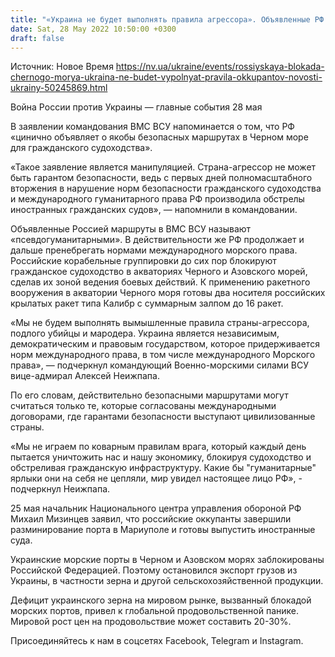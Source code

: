```yaml
---
title: "«Украина не будет выполнять правила агрессора». Объявленные РФ маршруты для гражданских кораблей в Черном море опасны — ВМС Украины"
date: Sat, 28 May 2022 10:50:00 +0300
draft: false
---
```

Источник: Новое Время https://nv.ua/ukraine/events/rossiyskaya-blokada-chernogo-morya-ukraina-ne-budet-vypolnyat-pravila-okkupantov-novosti-ukrainy-50245869.html


Война России против Украины — главные события 28 мая

В заявлении командования ВМС ВСУ напоминается о том, что РФ «цинично объявляет о якобы безопасных маршрутах в Черном море для гражданского судоходства».

«Такое заявление является манипуляцией. Страна-агрессор не может быть гарантом безопасности, ведь с первых дней полномасштабного вторжения в нарушение норм безопасности гражданского судоходства и международного гуманитарного права РФ производила обстрелы иностранных гражданских судов», — напомнили в командовании.

Объявленные Россией маршруты в ВМС ВСУ называют «псевдогуманитарными». В действительности же РФ продолжает и дальше пренебрегать нормами международного морского права. Российские корабельные группировки до сих пор блокируют гражданское судоходство в акваториях Черного и Азовского морей, сделав их зоной ведения боевых действий. К применению ракетного вооружения в акватории Черного моря готовы два носителя российских крылатых ракет типа Калибр с суммарным залпом до 16 ракет.

«Мы не будем выполнять вымышленные правила страны-агрессора, подлого убийцы и мародера. Украина является независимым, демократическим и правовым государством, которое придерживается норм международного права, в том числе международного Морского права», — подчеркнул командующий Военно-морскими силами ВСУ вице-адмирал Алексей Неижпапа.

По его словам, действительно безопасными маршрутами могут считаться только те, которые согласованы международными договорами, где гарантами безопасности выступают цивилизованные страны.

«Мы не играем по коварным правилам врага, который каждый день пытается уничтожить нас и нашу экономику, блокируя судоходство и обстреливая гражданскую инфраструктуру. Какие бы "гуманитарные" ярлыки они на себя не цепляли, мир увидел настоящее лицо РФ», - подчеркнул Неижпапа.

25 мая начальник Национального центра управления обороной РФ Михаил Мизинцев заявил, что российские оккупанты завершили разминирование порта в Мариуполе и готовы выпустить иностранные суда.

Украинские морские порты в Черном и Азовском морях заблокированы Российской Федерацией. Поэтому остановился экспорт грузов из Украины, в частности зерна и другой сельскохозяйственной продукции.

Дефицит украинского зерна на мировом рынке, вызванный блокадой морских портов, привел к глобальной продовольственной панике. Мировой рост цен на продовольствие может составить 20-30%.

Присоединяйтесь к нам в соцсетях Facebook, Telegram и Instagram.
